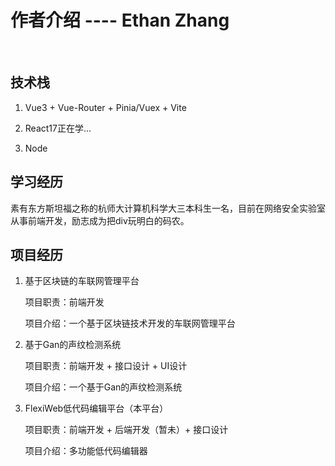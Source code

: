# 作者介绍 ---- Ethan Zhang

<br/>

## 技术栈

1. Vue3 + Vue-Router + Pinia/Vuex + Vite

2. React17正在学...

3. Node 



## 学习经历

素有东方斯坦福之称的杭师大计算机科学大三本科生一名，目前在网络安全实验室从事前端开发，励志成为把div玩明白的码农。



## 项目经历

1. 基于区块链的车联网管理平台

   项目职责：前端开发

   项目介绍：一个基于区块链技术开发的车联网管理平台

2. 基于Gan的声纹检测系统

   项目职责：前端开发 + 接口设计 + UI设计

   项目介绍：一个基于Gan的声纹检测系统

3. FlexiWeb低代码编辑平台（本平台）

   项目职责：前端开发 + 后端开发（暂未）+ 接口设计

   项目介绍：多功能低代码编辑器



